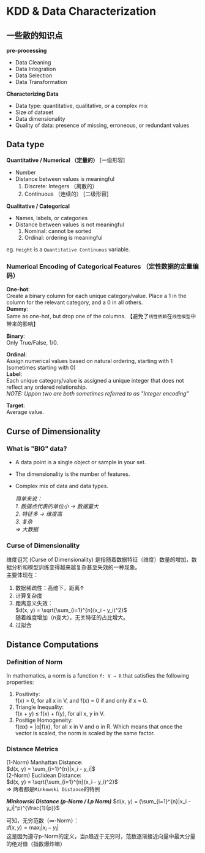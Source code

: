 # KDD & Data Characterization

## 一些散的知识点

**pre-processing**
- Data Cleaning
- Data Integration
- Data Selection
- Data Transformation

**Characterizing Data**
- Data type: quantitative, qualitative, or a complex mix
- Size of dataset
- Data dimensionality
- Quality of data: presence of missing, erroneous, or redundant values


## Data type

**Quantitative / Numerical （定量的）**  [一级形容]
- Number
- Distance between values is meaningful
    1. Discrete: Integers （离散的）
    2. Continuous （连续的）    [二级形容]

**Qualitative / Categorical**
- Names, labels, or categories
- Distance between values is not meaningful
    1. Nominal: cannot be sorted
    2. Ordinal: ordering is meaningful

eg. `Height` is a `Quantitative Continuous` variable.

### Numerical Encoding of Categorical Features （定性数据的定量编码）

**One-hot**:  
Create a binary column for each unique category/value. Place a 1 in the column for the relevant category, and a 0 in all others.  
**Dummy**:  
Same as one-hot, but drop one of the columns. 【避免了`线性依赖`在`线性模型`中带来的影响】

**Binary**:  
Only True/False, 1/0.

**Ordinal**:  
Assign numerical values based on natural ordering, starting with 1 (sometimes starting with 0)  
**Label**:  
Each unique category/value is assigned a unique integer that does not reflect any ordered relationship.  
*NOTE: Uppon two are both sometimes referred to as "Integer encoding"*

**Target**:  
Average value.

## Curse of Dimensionality

### What is "BIG" data?

- A data point is a single object or sample in your set.
- The dimensionality is the number of features.
- Complex mix of data and data types.  

    *简单来说：*  
    *1. 数据点代表的单位小 -> 数据量大*  
    *2. 特征多 -> 维度高*  
    *3. 复杂*  
    *=> 大数据*

### Curse of Dimensionality

维度诅咒 (Curse of Dimensionality) 是指随着数据特征（维度）数量的增加，数据分析和模型训练变得越来越复杂甚至失效的一种现象。  
主要体现在：  
1. 数据稀疏性：高维下，距离↑
2. 计算复杂度
3. 距离意义失效：  
$d(x, y) = \sqrt{\sum_{i=1}^{n}(x_i - y_i)^2}$  
随着维度增加（n变大），无关特征的占比增大。  
4. 过拟合

## Distance Computations

### Definition of Norm
 In mathematics, a norm is a function `f: V → R` that satisfies the following properties:  
1. Positivity:  
f(x) > 0, for all x in V, and f(x) = 0 if and only if x = 0.
2. Triangle Inequality:  
f(x + y) ≤ f(x) + f(y), for all x, y in V.
3. Positige Homogeneity:  
f(αx) = |α|f(x), for all x in V and α in R. Which means that once the vector is scaled, the norm is scaled by the same factor.

### Distance Metrics
(1-Norm) Manhattan Distance:  
$d(x, y) = \sum_{i=1}^{n}|x_i - y_i|$  
(2-Norm) Euclidean Distance:  
$d(x, y) = \sqrt{\sum_{i=1}^{n}(x_i - y_i)^2}$  
=> 两者都是`Minkowski Distance`的特例

***Minkowski Distance (p-Norm / Lp Norm)***
$d(x, y) = (\sum_{i=1}^{n}|x_i - y_i|^p)^{\frac{1}{p}}$

可知，无穷范数（∞-Norm）：  
$d(x, y) = \max_{i}|x_i - y_i|$  
这是因为遵守p-Norm的定义，当p趋近于无穷时，范数逐渐接近向量中最大分量的绝对值（指数爆炸嘛）


